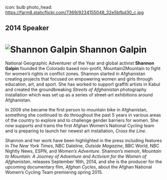 icon: bulb
photo_head: https://farm8.staticflickr.com/7369/9234155048_32e5bfbd30_c.jpg

## 2014 Speaker

# ![Shannon Galpin](http://imgs.wds.fm/shannon-galpin-round.png) Shannon Galpin

<div class="zig-zags_blue"></div>

National Geographic Adventurer of the Year and global activist **Shannon Galpin** founded the Colorado based non-profit, Mountain2Mountain to fight for women’s rights in conflict zones. Shannon started in Afghanistan creating projects that focused on empowering women and girls through education, art, and sport. She has worked to support graffiti artists in Kabul and created the groundbreaking *Streets of Afghanistan* photography installation which was set up as a series of street-art exhibitions around Afghanistan.

In 2009 she became the first person to mountain bike in Afghanistan, something she continued to do throughout the past 5 years in various areas of the country to explore and to challenge gender barriers for women. She now supports and trains the first Afghan Women’s National Cycling team and is preparing to launch her newest art installation, *Cross the Line*.

Shannon and her work have been highlighted in the press including features in *The New York Times*, NBC Dateline, *Outside Magazine*, BBC World, NBC Nightly News, ESPN, and *Women’s Adventure*. Shannon’s memoir, *Mountain to Mountain: A Journey of Adventure and Activism for the Women of Afghanistan*, releases September 16th, 2014, and she is the producer for the upcoming documentary film, *Afghan Cycles*, about the Afghan National Women’s Cycling Team premiering spring 2015.
